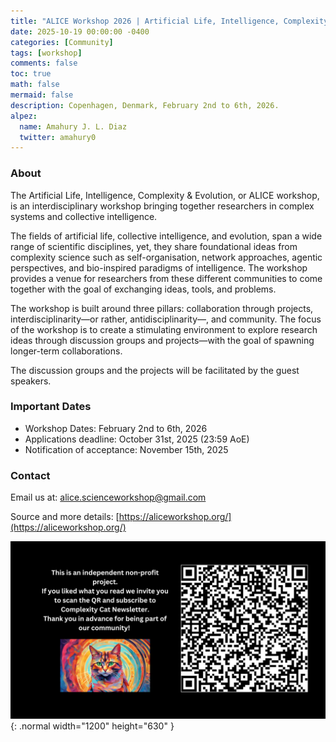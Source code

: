 ```yaml
---
title: "ALICE Workshop 2026 | Artificial Life, Intelligence, Complexity & Evolution"
date: 2025-10-19 00:00:00 -0400
categories: [Community]
tags: [workshop]
comments: false
toc: true
math: false
mermaid: false
description: Copenhagen, Denmark, February 2nd to 6th, 2026.
alpez:
  name: Amahury J. L. Diaz
  twitter: amahury0
---
```

### About
The Artificial Life, Intelligence, Complexity & Evolution, or ALICE workshop, is an interdisciplinary workshop bringing together researchers in complex systems and collective intelligence.

The fields of artificial life, collective intelligence, and evolution, span a wide range of scientific disciplines, yet, they share foundational ideas from complexity science such as self-organisation, network approaches, agentic perspectives, and bio-inspired paradigms of intelligence. The workshop provides a venue for researchers from these different communities to come together with the goal of exchanging ideas, tools, and problems.

The workshop is built around three pillars: collaboration through projects, interdisciplinarity—or rather, antidisciplinarity—, and community. The focus of the workshop is to create a stimulating environment to explore research ideas through discussion groups and projects—with the goal of spawning longer-term collaborations.

The discussion groups and the projects will be facilitated by the guest speakers.

### Important Dates
- Workshop Dates: February 2nd to 6th, 2026
- Applications deadline: October 31st, 2025 (23:59 AoE)
- Notification of acceptance: November 15th, 2025

### Contact
Email us at: alice.scienceworkshop@gmail.com

Source and more details: [https://aliceworkshop.org/](https://aliceworkshop.org/)

![Desktop View](/assets/img/fix/complexity-cat-newsletter.png){: .normal width="1200" height="630" }
